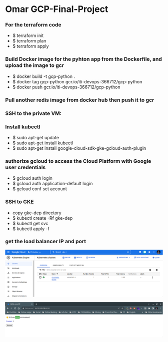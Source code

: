 # Omar GCP-Final-Project

### For the terraform code
  * $ terraform init
  * $ terraform plan
  * $ terraform apply

### Build Docker image for the pyhton app from the Dockerfile, and upload the image to gcr
  * $ docker build -t gcp-python .
  * $ docker tag gcp-python gcr.io/iti-devops-366712/gcp-python
  * $ docker push gcr.io/iti-devops-366712/gcp-python

### Pull another redis image from docker hub then push it to gcr

### SSH to the private VM:

### Install kubectl
  * $ sudo apt-get update
  * $ sudo apt-get install kubectl 
  * $ sudo apt-get install google-cloud-sdk-gke-gcloud-auth-plugin

### authorize gcloud to access the Cloud Platform with Google user credentials
  * $ gcloud auth login
  * $ gcloud auth application-default login
  * $ gcloud conf set account <ACCOUNT>

### SSH to GKE
  * copy gke-dep directory
  * $ kubectl create -Rf gke-dep
  * $ kubectl get svc
  * $ kubectl apply -f <gke-dep yaml files>
### get the load balancer IP and port


![Screenshot from 2022-10-31 11-50-00](https://github.com/OmarMFathy219/GCP-Final-Project-For-ITI/blob/master/Screenshots/GKE.png)

![Screenshot from 2022-10-31 11-50-00](https://github.com/OmarMFathy219/GCP-Final-Project-For-ITI/blob/master/Screenshots/Prod.png)


